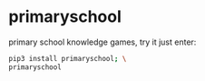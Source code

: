 # primaryschool
primary school knowledge games, try it just enter:  
```bash
pip3 install primaryschool; \
primaryschool
```  
